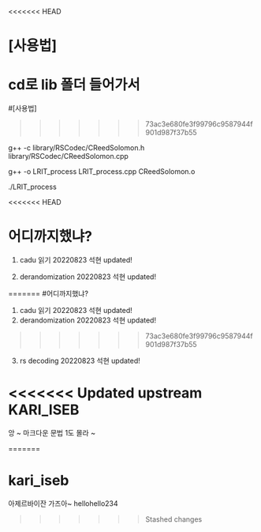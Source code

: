 <<<<<<< HEAD
# [사용법]

cd로 lib 폴더 들어가서
=======
#[사용법]
>>>>>>> 73ac3e680fe3f99796c9587944f901d987f37b55

g++ -c library/RSCodec/CReedSolomon.h library/RSCodec/CReedSolomon.cpp

g++ -o LRIT_process LRIT_process.cpp CReedSolomon.o 

./LRIT_process


<<<<<<< HEAD
# 어디까지했냐?

1. cadu 읽기 20220823 석현 updated!

2. derandomization 20220823 석현 updated!

=======
#어디까지했냐?
1. cadu 읽기 20220823 석현 updated!
2. derandomization 20220823 석현 updated!
>>>>>>> 73ac3e680fe3f99796c9587944f901d987f37b55
3. rs decoding 20220823 석현 updated!


<<<<<<< Updated upstream
KARI_ISEB
==========
앙 ~ 마크다운 문법 1도 몰라 ~

=======
# kari_iseb
아제르바이잔 가즈아~
hellohello234
>>>>>>> Stashed changes
